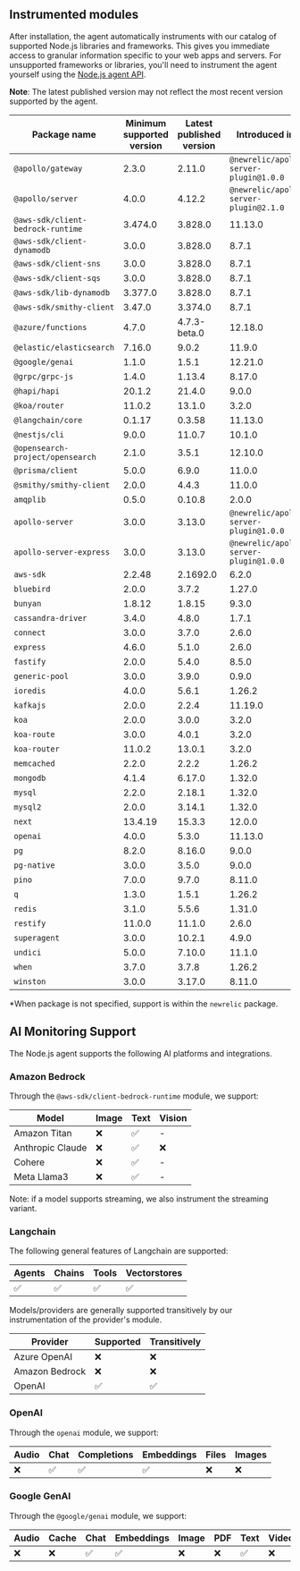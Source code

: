 ## Instrumented modules

After installation, the agent automatically instruments with our catalog of
supported Node.js libraries and frameworks. This gives you immediate access to
granular information specific to your web apps and servers.  For unsupported
frameworks or libraries, you'll need to instrument the agent yourself using the
[Node.js agent API](https://newrelic.github.io/node-newrelic/API.html).

**Note**: The latest published version may not reflect the most recent version
supported by the agent.

| Package name | Minimum supported version | Latest published version | Introduced in* |
| --- | --- | --- | --- |
| `@apollo/gateway` | 2.3.0 | 2.11.0 | `@newrelic/apollo-server-plugin@1.0.0` |
| `@apollo/server` | 4.0.0 | 4.12.2 | `@newrelic/apollo-server-plugin@2.1.0` |
| `@aws-sdk/client-bedrock-runtime` | 3.474.0 | 3.828.0 | 11.13.0 |
| `@aws-sdk/client-dynamodb` | 3.0.0 | 3.828.0 | 8.7.1 |
| `@aws-sdk/client-sns` | 3.0.0 | 3.828.0 | 8.7.1 |
| `@aws-sdk/client-sqs` | 3.0.0 | 3.828.0 | 8.7.1 |
| `@aws-sdk/lib-dynamodb` | 3.377.0 | 3.828.0 | 8.7.1 |
| `@aws-sdk/smithy-client` | 3.47.0 | 3.374.0 | 8.7.1 |
| `@azure/functions` | 4.7.0 | 4.7.3-beta.0 | 12.18.0 |
| `@elastic/elasticsearch` | 7.16.0 | 9.0.2 | 11.9.0 |
| `@google/genai` | 1.1.0 | 1.5.1 | 12.21.0 |
| `@grpc/grpc-js` | 1.4.0 | 1.13.4 | 8.17.0 |
| `@hapi/hapi` | 20.1.2 | 21.4.0 | 9.0.0 |
| `@koa/router` | 11.0.2 | 13.1.0 | 3.2.0 |
| `@langchain/core` | 0.1.17 | 0.3.58 | 11.13.0 |
| `@nestjs/cli` | 9.0.0 | 11.0.7 | 10.1.0 |
| `@opensearch-project/opensearch` | 2.1.0 | 3.5.1 | 12.10.0 |
| `@prisma/client` | 5.0.0 | 6.9.0 | 11.0.0 |
| `@smithy/smithy-client` | 2.0.0 | 4.4.3 | 11.0.0 |
| `amqplib` | 0.5.0 | 0.10.8 | 2.0.0 |
| `apollo-server` | 3.0.0 | 3.13.0 | `@newrelic/apollo-server-plugin@1.0.0` |
| `apollo-server-express` | 3.0.0 | 3.13.0 | `@newrelic/apollo-server-plugin@1.0.0` |
| `aws-sdk` | 2.2.48 | 2.1692.0 | 6.2.0 |
| `bluebird` | 2.0.0 | 3.7.2 | 1.27.0 |
| `bunyan` | 1.8.12 | 1.8.15 | 9.3.0 |
| `cassandra-driver` | 3.4.0 | 4.8.0 | 1.7.1 |
| `connect` | 3.0.0 | 3.7.0 | 2.6.0 |
| `express` | 4.6.0 | 5.1.0 | 2.6.0 |
| `fastify` | 2.0.0 | 5.4.0 | 8.5.0 |
| `generic-pool` | 3.0.0 | 3.9.0 | 0.9.0 |
| `ioredis` | 4.0.0 | 5.6.1 | 1.26.2 |
| `kafkajs` | 2.0.0 | 2.2.4 | 11.19.0 |
| `koa` | 2.0.0 | 3.0.0 | 3.2.0 |
| `koa-route` | 3.0.0 | 4.0.1 | 3.2.0 |
| `koa-router` | 11.0.2 | 13.0.1 | 3.2.0 |
| `memcached` | 2.2.0 | 2.2.2 | 1.26.2 |
| `mongodb` | 4.1.4 | 6.17.0 | 1.32.0 |
| `mysql` | 2.2.0 | 2.18.1 | 1.32.0 |
| `mysql2` | 2.0.0 | 3.14.1 | 1.32.0 |
| `next` | 13.4.19 | 15.3.3 | 12.0.0 |
| `openai` | 4.0.0 | 5.3.0 | 11.13.0 |
| `pg` | 8.2.0 | 8.16.0 | 9.0.0 |
| `pg-native` | 3.0.0 | 3.5.0 | 9.0.0 |
| `pino` | 7.0.0 | 9.7.0 | 8.11.0 |
| `q` | 1.3.0 | 1.5.1 | 1.26.2 |
| `redis` | 3.1.0 | 5.5.6 | 1.31.0 |
| `restify` | 11.0.0 | 11.1.0 | 2.6.0 |
| `superagent` | 3.0.0 | 10.2.1 | 4.9.0 |
| `undici` | 5.0.0 | 7.10.0 | 11.1.0 |
| `when` | 3.7.0 | 3.7.8 | 1.26.2 |
| `winston` | 3.0.0 | 3.17.0 | 8.11.0 |

*When package is not specified, support is within the `newrelic` package.

## AI Monitoring Support

The Node.js agent supports the following AI platforms and integrations.

### Amazon Bedrock

Through the `@aws-sdk/client-bedrock-runtime` module, we support:

| Model | Image | Text | Vision |
| --- | --- | --- | --- |
| Amazon Titan | ❌ | ✅ | - |
| Anthropic Claude | ❌ | ✅ | ❌ |
| Cohere | ❌ | ✅ | - |
| Meta Llama3 | ❌ | ✅ | - |

Note: if a model supports streaming, we also instrument the streaming variant.


### Langchain

The following general features of Langchain are supported:

| Agents | Chains | Tools | Vectorstores |
| --- | --- | --- | --- |
| ✅ | ✅ | ✅ | ✅ |

Models/providers are generally supported transitively by our instrumentation of the provider's module.

| Provider | Supported | Transitively |
| --- | --- | --- |
| Azure OpenAI | ❌ | ❌ |
| Amazon Bedrock | ❌ | ❌ |
| OpenAI | ✅ | ✅ |


### OpenAI

Through the `openai` module, we support:

| Audio | Chat | Completions | Embeddings | Files | Images |
| --- | --- | --- | --- | --- | --- |
| ❌ | ✅ | ✅ | ✅ | ❌ | ❌ |
### Google GenAI

Through the `@google/genai` module, we support:

| Audio | Cache | Chat | Embeddings | Image | PDF | Text | Video |
| --- | --- | --- | --- | --- | --- | --- | --- |
| ❌ | ❌ | ✅ | ✅ | ❌ | ❌ | ✅ | ❌ |

